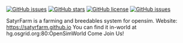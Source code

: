 [![GitHub issues](https://img.shields.io/github/issues/SatyrFarm/SatyrFarm.svg)](https://github.com/SatyrFarm/SatyrFarm/issues)
[![GitHub stars](https://img.shields.io/github/stars/SatyrFarm/SatyrFarm.svg)](https://github.com/SatyrFarm/SatyrFarm/stargazers)
[![GitHub license](https://img.shields.io/github/license/SatyrFarm/SatyrFarm.svg)](https://github.com/SatyrFarm/SatyrFarm/LICENSE)
[![GitHub issues](https://img.shields.io/github/issues/SatyrFarm/SatyrFarm.svg)](https://github.com/SatyrFarm/SatyrFarm/issues)

SatyrFarm is a farming and breedables system for opensim.
Website: https://satyrfarm.github.io
You can find it in-world at hg.osgrid.org:80:OpenSimWorld
Come Join Us!
